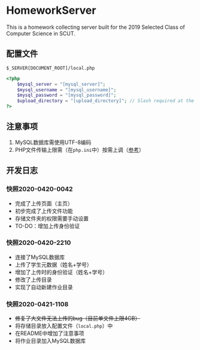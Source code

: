 # HomeworkServer

This is a homework collecting server built for the 2019 Selected Class of Computer Science in SCUT.

## 配置文件

`$_SERVER[DOCUMENT_ROOT]/local.php`

```php
<?php
	$mysql_server = "[mysql_server]";
	$mysql_username = "[mysql_username]";
	$mysql_password = "[mysql_password]";
	$upload_directory = "[upload_directory]"; // Slash required at the end
?>
```

## 注意事项

1. MySQL数据库需使用UTF-8编码
2. PHP文件传输上限需（在`php.ini`中）按需上调（[参考](https://www.php.cn/php-ask-430566.html)）

## 开发日志

### 快照2020-0420-0042

- 完成了上传页面（主页）
- 初步完成了上传文件功能
- 存储文件夹的权限需要手动设置
- TO-DO：增加上传身份验证

### 快照2020-0420-2210

- 连接了MySQL数据库
- 上传了学生元数据（姓名+学号）
- 增加了上传时的身份验证（姓名+学号）
- 修改了上传目录
- 实现了自动新建作业目录

### 快照2020-0421-1108

- ~~修复了大文件无法上传的bug（目前单文件上限4GB）~~
- 将存储目录放入配置文件（`local.php`）中
- 在README中增加了注意事项
- 将作业目录加入MySQL数据库
